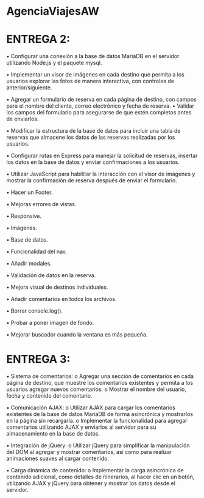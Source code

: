 # AgenciaViajesAW

# ENTREGA 2:
• Configurar una conexión a la base de datos MariaDB en el servidor utilizando
Node.js y el paquete mysql.

• Implementar un visor de imágenes en cada destino que permita a los usuarios
explorar las fotos de manera interactiva, con controles de anterior/siguiente.

• Agregar un formulario de reserva en cada página de destino, con campos para el
nombre del cliente, correo electrónico y fecha de reserva.
• Validar los campos del formulario para asegurarse de que estén completos antes
de enviarlos.

• Modificar la estructura de la base de datos para incluir una tabla de reservas que
almacene los datos de las reservas realizadas por los usuarios.

• Configurar rutas en Express para manejar la solicitud de reservas, insertar los datos
en la base de datos y enviar confirmaciones a los usuarios.

• Utilizar JavaScript para habilitar la interacción con el visor de imágenes y mostrar la
confirmación de reserva después de enviar el formulario.

• Hacer un Footer.

• Mejoras errores de vistas.

• Responsive.

• Imágenes.

• Base de datos.

• Funcionalidad del nav.

• Añadir modales.

• Validación de datos en la reserva.

• Mejora visual de destinos individuales.

• Añadir comentarios en todos los archivos.

• Borrar console.log().

• Probar a poner imagen de fondo.

• Mejorar buscador cuando la ventana es más pequeña.

# ENTREGA 3:
• Sistema de comentarios:
o Agregar una sección de comentarios en cada página de destino, que muestre los
comentarios existentes y permita a los usuarios agregar nuevos comentarios.
o Mostrar el nombre del usuario, fecha y contenido del comentario.

• Comunicación AJAX:
o Utilizar AJAX para cargar los comentarios existentes de la base de datos MariaDB
de forma asincrónica y mostrarlos en la página sin recargarla.
o Implementar la funcionalidad para agregar comentarios utilizando AJAX y enviarlos
al servidor para su almacenamiento en la base de datos.

• Integración de jQuery:
o Utilizar jQuery para simplificar la manipulación del DOM al agregar y mostrar
comentarios, así como para realizar animaciones suaves al cargar contenido.

• Carga dinámica de contenido:
o Implementar la carga asincrónica de contenido adicional, como detalles de
itinerarios, al hacer clic en un botón, utilizando AJAX y jQuery para obtener y
mostrar los datos desde el servidor.